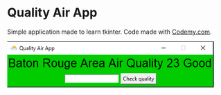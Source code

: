 # Quality Air App

Simple application made to learn tkinter.
Code made with [Codemy.com](https://www.youtube.com/watch?v=Lcb6PTjnTOo&list=PLCC34OHNcOtoC6GglhF3ncJ5rLwQrLGnV&index=26).

![QualityAppAir](img/QualityAirApp.png)

